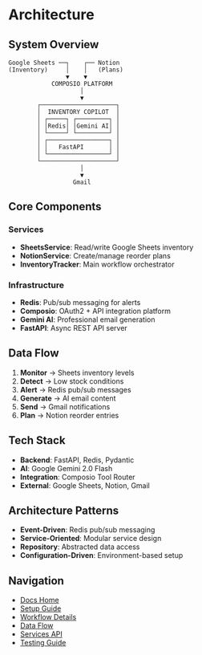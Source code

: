 # Architecture

## System Overview
```
Google Sheets ──┐    ┌── Notion
(Inventory)     │    │   (Plans)
                ▼    ▼
            COMPOSIO PLATFORM
                    │
                    ▼
        ┌─────────────────────┐
        │  INVENTORY COPILOT  │
        │ ┌─────┐ ┌─────────┐ │
        │ │Redis│ │Gemini AI│ │
        │ └─────┘ └─────────┘ │
        │ ┌─────────────────┐ │
        │ │   FastAPI       │ │
        │ └─────────────────┘ │
        └─────────────────────┘
                    │
                    ▼
                  Gmail
```

## Core Components

### Services
- **SheetsService**: Read/write Google Sheets inventory
- **NotionService**: Create/manage reorder plans
- **InventoryTracker**: Main workflow orchestrator

### Infrastructure
- **Redis**: Pub/sub messaging for alerts
- **Composio**: OAuth2 + API integration platform
- **Gemini AI**: Professional email generation
- **FastAPI**: Async REST API server

## Data Flow
1. **Monitor** → Sheets inventory levels
2. **Detect** → Low stock conditions
3. **Alert** → Redis pub/sub messages
4. **Generate** → AI email content
5. **Send** → Gmail notifications
6. **Plan** → Notion reorder entries

## Tech Stack
- **Backend**: FastAPI, Redis, Pydantic
- **AI**: Google Gemini 2.0 Flash
- **Integration**: Composio Tool Router
- **External**: Google Sheets, Notion, Gmail

## Architecture Patterns
- **Event-Driven**: Redis pub/sub messaging
- **Service-Oriented**: Modular service design
- **Repository**: Abstracted data access
- **Configuration-Driven**: Environment-based setup

## Navigation
- [Docs Home](../README.md)
- [Setup Guide](../setup/installation.md)
- [Workflow Details](workflow.md)
- [Data Flow](data-flow.md)
- [Services API](../api/services.md)
- [Testing Guide](../api/testing.md)